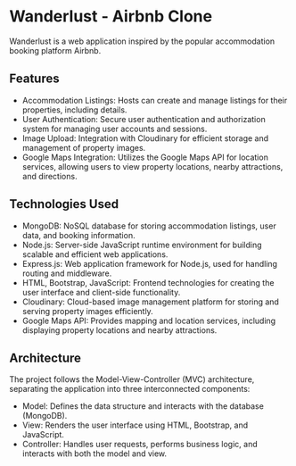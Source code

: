 # Wanderlust - Airbnb Clone

Wanderlust is a web application inspired by the popular accommodation booking platform Airbnb.

## Features

- Accommodation Listings: Hosts can create and manage listings for their properties, including details.
- User Authentication: Secure user authentication and authorization system for managing user accounts and sessions.
- Image Upload: Integration with Cloudinary for efficient storage and management of property images.
- Google Maps Integration: Utilizes the Google Maps API for location services, allowing users to view property locations, nearby attractions, and directions.

## Technologies Used

- MongoDB: NoSQL database for storing accommodation listings, user data, and booking information.
- Node.js: Server-side JavaScript runtime environment for building scalable and efficient web applications.
- Express.js: Web application framework for Node.js, used for handling routing and middleware.
- HTML, Bootstrap, JavaScript: Frontend technologies for creating the user interface and client-side functionality.
- Cloudinary: Cloud-based image management platform for storing and serving property images efficiently.
- Google Maps API: Provides mapping and location services, including displaying property locations and nearby attractions.

## Architecture

The project follows the Model-View-Controller (MVC) architecture, separating the application into three interconnected components:
- Model: Defines the data structure and interacts with the database (MongoDB).
- View: Renders the user interface using HTML, Bootstrap, and JavaScript.
- Controller: Handles user requests, performs business logic, and interacts with both the model and view.

